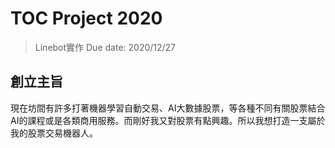 # TOC Project 2020
> Linebot實作
> Due date: 2020/12/27

## 創立主旨
現在坊間有許多打著機器學習自動交易、AI大數據股票，等各種不同有關股票結合AI的課程或是各類商用服務。而剛好我又對股票有點興趣。所以我想打造一支屬於我的股票交易機器人。

